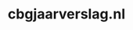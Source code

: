 ---
layout: post
title:  "cbgjaarverslag.nl"
internal_url:  "/dutchgov/cbgjaarverslag.nl.html"
categories: dutchgov
---